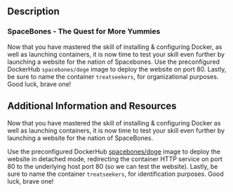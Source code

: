 ## Description

### SpaceBones - The Quest for More Yummies

Now that you have mastered the skill of installing & configuring Docker, as well as launching containers, it is now time to test your skill even further by launching a website for the nation of Spacebones. Use the preconfigured DockerHub  `spacebones/doge`  image to deploy the website on port 80. Lastly, be sure to name the container  `treatseekers`, for organizational purposes. Good luck, brave one!

## Additional Information and Resources

Now that you have mastered the skill of installing & configuring Docker as well as launching containers, it is now time to test your skill even further by launching a website for the nation of SpaceBones.

Use the preconfigured DockerHub  [spacebones/doge](https://hub.docker.com/r/spacebones/doge/)  image to deploy the website in detached mode, redirecting the container HTTP service on port 80 to the underlying host port 80 (so we can test the website). Lastly, be sure to name the container  `treatseekers`, for identification purposes. Good luck, brave one!